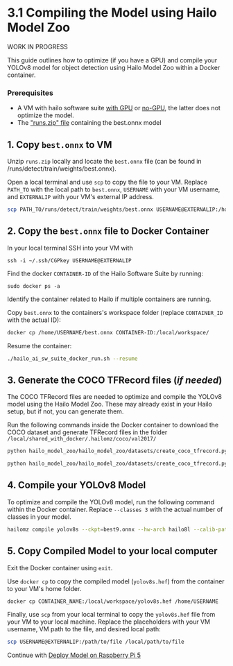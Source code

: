 # 3.1 Compiling the Model using Hailo Model Zoo

WORK IN PROGRESS

This guide outlines how to optimize (if you have a GPU) and compile your YOLOv8 model for object detection using Hailo Model Zoo within a Docker container.

### Prerequisites

- A VM with hailo software suite [with GPU](https://github.com/marcory-hub/hailo/blob/main/gcp-vm-gpu-docker-software-suite-installation.md) or [no-GPU](https://github.com/marcory-hub/hailo/blob/main/gcp-vm-no-gpu-docker-software-suite-installation.md), the latter does not optimize the model.
- The ["runs.zip" file](https://github.com/marcory-hub/hailo/blob/main/colab_yolov8s_create_model.ipynb) containing the best.onnx model


## 1. Copy `best.onnx` to VM
Unzip `runs.zip` locally and locate the `best.onnx` file (can be found in /runs/detect/train/weights/best.onnx).

Open a local terminal and use `scp` to copy the file to your VM. Replace `PATH_TO` with the local path to `best.onnx`, `USERNAME` with your VM username, and `EXTERNALIP` with your VM's external IP address.
```sh
scp PATH_TO/runs/detect/train/weights/best.onnx USERNAME@EXTERNALIP:/home/USERNAME
```

## 2. Copy the `best.onnx` file to Docker Container
In your local terminal SSH into your VM with
```
ssh -i ~/.ssh/CGPkey USERNAME@EXTERNALIP
```
Find the docker `CONTAINER-ID` of the Hailo Software Suite by running:
```
sudo docker ps -a
```
Identify the container related to Hailo if multiple containers are running. 

Copy `best.onnx` to the containers's workspace folder (replace `CONTAINER_ID` with the actual ID):
```sh
docker cp /home/USERNAME/best.onnx CONTAINER-ID:/local/workspace/
```
Resume the container:
```sh
./hailo_ai_sw_suite_docker_run.sh --resume
```
## 3. Generate the COCO TFRecord files (_if needed_)
The COCO TFRecord files are needed to optimize and compile the YOLOv8 model using the Hailo Model Zoo. These may already exist in your Hailo setup, but if not, you can generate them.

Run the following commands inside the Docker container to download the COCO dataset and generate TFRecord files in the folder `/local/shared_with_docker/.hailomz/coco/val2017/`
```sh
python hailo_model_zoo/hailo_model_zoo/datasets/create_coco_tfrecord.py val2017
```
```sh
python hailo_model_zoo/hailo_model_zoo/datasets/create_coco_tfrecord.py calib2017
```
## 4. Compile your YOLOv8 Model
To optimize and compile the YOLOv8 model, run the following command within the Docker container. Replace `--classes 3` with the actual number of classes in your model.
```sh
hailomz compile yolov8s --ckpt=best9.onnx --hw-arch hailo8l --calib-path /local/shared_with_docker/.hailomz/coco/val2017/ --classes 3 --performance
```
## 5. Copy Compiled Model to your local computer
Exit the Docker container using `exit`.

Use `docker cp` to copy the compiled model (`yolov8s.hef`) from the container to your VM's home folder.
```sh
docker cp CONTAINER_NAME:/local/workspace/yolov8s.hef /home/USERNAME
```
Finally, use `scp` from your local terminal to copy the `yolov8s.hef` file from your VM to your local machine. Replace the placeholders with your VM username, VM path to the file, and desired local path:
```sh
scp USERNAME@EXTERNALIP:/path/to/file /local/path/to/file
```

Continue with [Deploy Model on Raspberry Pi 5](https://github.com/marcory-hub/hailo/blob/main/rpi-5-hailo-8l-deploy-model.md)